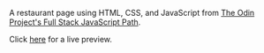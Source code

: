 A restaurant page using HTML, CSS, and JavaScript from [The Odin Project's Full Stack JavaScript Path](https://www.theodinproject.com/paths/full-stack-javascript/courses/javascript/lessons/restaurant-page).

Click [here](https://cineonizer.github.io/restaurant-page/) for a live preview.

